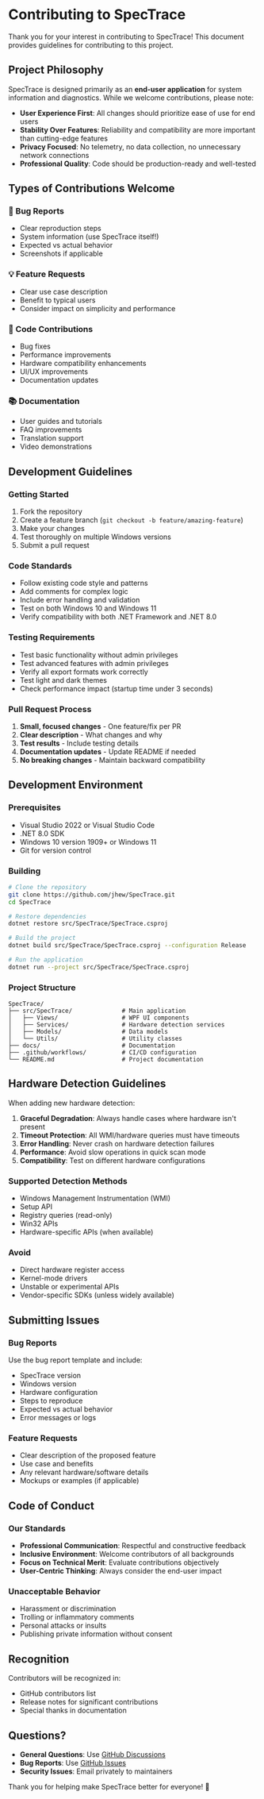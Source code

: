 # Contributing to SpecTrace

Thank you for your interest in contributing to SpecTrace! This document provides guidelines for contributing to this project.

## Project Philosophy

SpecTrace is designed primarily as an **end-user application** for system information and diagnostics. While we welcome contributions, please note:

- **User Experience First**: All changes should prioritize ease of use for end users
- **Stability Over Features**: Reliability and compatibility are more important than cutting-edge features
- **Privacy Focused**: No telemetry, no data collection, no unnecessary network connections
- **Professional Quality**: Code should be production-ready and well-tested

## Types of Contributions Welcome

### 🐛 Bug Reports
- Clear reproduction steps
- System information (use SpecTrace itself!)
- Expected vs actual behavior
- Screenshots if applicable

### 💡 Feature Requests
- Clear use case description
- Benefit to typical users
- Consider impact on simplicity and performance

### 🔧 Code Contributions
- Bug fixes
- Performance improvements
- Hardware compatibility enhancements
- UI/UX improvements
- Documentation updates

### 📚 Documentation
- User guides and tutorials
- FAQ improvements
- Translation support
- Video demonstrations

## Development Guidelines

### Getting Started
1. Fork the repository
2. Create a feature branch (`git checkout -b feature/amazing-feature`)
3. Make your changes
4. Test thoroughly on multiple Windows versions
5. Submit a pull request

### Code Standards
- Follow existing code style and patterns
- Add comments for complex logic
- Include error handling and validation
- Test on both Windows 10 and Windows 11
- Verify compatibility with both .NET Framework and .NET 8.0

### Testing Requirements
- Test basic functionality without admin privileges
- Test advanced features with admin privileges
- Verify all export formats work correctly
- Test light and dark themes
- Check performance impact (startup time under 3 seconds)

### Pull Request Process
1. **Small, focused changes** - One feature/fix per PR
2. **Clear description** - What changes and why
3. **Test results** - Include testing details
4. **Documentation updates** - Update README if needed
5. **No breaking changes** - Maintain backward compatibility

## Development Environment

### Prerequisites
- Visual Studio 2022 or Visual Studio Code
- .NET 8.0 SDK
- Windows 10 version 1909+ or Windows 11
- Git for version control

### Building
```bash
# Clone the repository
git clone https://github.com/jhew/SpecTrace.git
cd SpecTrace

# Restore dependencies
dotnet restore src/SpecTrace/SpecTrace.csproj

# Build the project
dotnet build src/SpecTrace/SpecTrace.csproj --configuration Release

# Run the application
dotnet run --project src/SpecTrace/SpecTrace.csproj
```

### Project Structure
```
SpecTrace/
├── src/SpecTrace/              # Main application
│   ├── Views/                  # WPF UI components
│   ├── Services/               # Hardware detection services
│   ├── Models/                 # Data models
│   └── Utils/                  # Utility classes
├── docs/                       # Documentation
├── .github/workflows/          # CI/CD configuration
└── README.md                   # Project documentation
```

## Hardware Detection Guidelines

When adding new hardware detection:

1. **Graceful Degradation**: Always handle cases where hardware isn't present
2. **Timeout Protection**: All WMI/hardware queries must have timeouts
3. **Error Handling**: Never crash on hardware detection failures
4. **Performance**: Avoid slow operations in quick scan mode
5. **Compatibility**: Test on different hardware configurations

### Supported Detection Methods
- Windows Management Instrumentation (WMI)
- Setup API
- Registry queries (read-only)
- Win32 APIs
- Hardware-specific APIs (when available)

### Avoid
- Direct hardware register access
- Kernel-mode drivers
- Unstable or experimental APIs
- Vendor-specific SDKs (unless widely available)

## Submitting Issues

### Bug Reports
Use the bug report template and include:
- SpecTrace version
- Windows version
- Hardware configuration
- Steps to reproduce
- Expected vs actual behavior
- Error messages or logs

### Feature Requests
- Clear description of the proposed feature
- Use case and benefits
- Any relevant hardware/software details
- Mockups or examples (if applicable)

## Code of Conduct

### Our Standards
- **Professional Communication**: Respectful and constructive feedback
- **Inclusive Environment**: Welcome contributors of all backgrounds
- **Focus on Technical Merit**: Evaluate contributions objectively
- **User-Centric Thinking**: Always consider the end-user impact

### Unacceptable Behavior
- Harassment or discrimination
- Trolling or inflammatory comments
- Personal attacks or insults
- Publishing private information without consent

## Recognition

Contributors will be recognized in:
- GitHub contributors list
- Release notes for significant contributions
- Special thanks in documentation

## Questions?

- **General Questions**: Use [GitHub Discussions](https://github.com/jhew/SpecTrace/discussions)
- **Bug Reports**: Use [GitHub Issues](https://github.com/jhew/SpecTrace/issues)
- **Security Issues**: Email privately to maintainers

Thank you for helping make SpecTrace better for everyone! 🚀